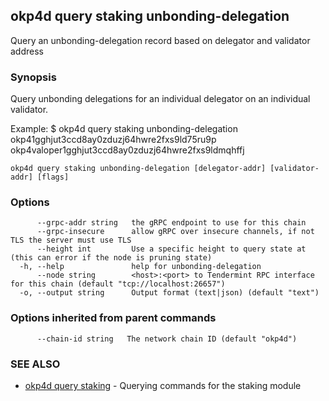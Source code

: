 ## okp4d query staking unbonding-delegation

Query an unbonding-delegation record based on delegator and validator address

### Synopsis

Query unbonding delegations for an individual delegator on an individual validator.

Example:
$ okp4d query staking unbonding-delegation okp41gghjut3ccd8ay0zduzj64hwre2fxs9ld75ru9p okp4valoper1gghjut3ccd8ay0zduzj64hwre2fxs9ldmqhffj

```
okp4d query staking unbonding-delegation [delegator-addr] [validator-addr] [flags]
```

### Options

```
      --grpc-addr string   the gRPC endpoint to use for this chain
      --grpc-insecure      allow gRPC over insecure channels, if not TLS the server must use TLS
      --height int         Use a specific height to query state at (this can error if the node is pruning state)
  -h, --help               help for unbonding-delegation
      --node string        <host>:<port> to Tendermint RPC interface for this chain (default "tcp://localhost:26657")
  -o, --output string      Output format (text|json) (default "text")
```

### Options inherited from parent commands

```
      --chain-id string   The network chain ID (default "okp4d")
```

### SEE ALSO

* [okp4d query staking](okp4d_query_staking.md)	 - Querying commands for the staking module
